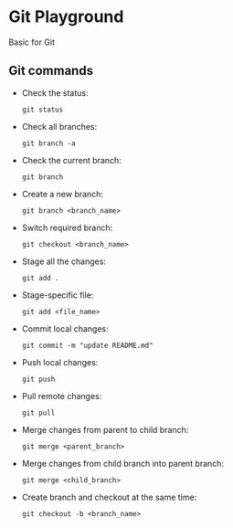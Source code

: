 # Git Playground

Basic for Git

## Git commands
- Check the status:

  `git status`

- Check all branches:

  `git branch -a`

- Check the current branch:

  `git branch`

- Create a new branch:

  `git branch <branch_name>`

- Switch required branch:

  `git checkout <branch_name>`

- Stage all the changes:

  `git add .`

- Stage-specific file:

  `git add <file_name>`

- Commit local changes:

  `git commit -m "update README.md"`

- Push local changes:

  `git push`

- Pull remote changes:

  `git pull`

- Merge changes from parent to child branch:

  `git merge <parent_branch>`

- Merge changes from child branch into parent branch:

  `git merge <child_branch>`

- Create branch and checkout at the same time:
  
  `git checkout -b <branch_name>`
